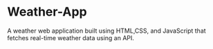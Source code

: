 # Weather-App
A weather web application built using HTML,CSS, and JavaScript that fetches real-time weather data using an API.
